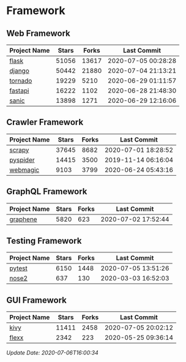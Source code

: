 # Framework

## Web Framework

| Project Name | Stars | Forks | Last Commit |
| ------------ | ----- | ----- | ----------- |
| [flask](https://github.com/pallets/flask) | 51056 | 13617 | 2020-07-05 00:28:28 |
| [django](https://github.com/django/django) | 50442 | 21880 | 2020-07-04 21:13:21 |
| [tornado](https://github.com/tornadoweb/tornado) | 19229 | 5210 | 2020-06-29 01:11:57 |
| [fastapi](https://github.com/tiangolo/fastapi) | 16222 | 1102 | 2020-06-28 21:48:30 |
| [sanic](https://github.com/huge-success/sanic) | 13898 | 1271 | 2020-06-29 12:16:06 |

## Crawler Framework

| Project Name | Stars | Forks | Last Commit |
| ------------ | ----- | ----- | ----------- |
| [scrapy](https://github.com/scrapy/scrapy) | 37645 | 8682 | 2020-07-01 18:28:52 |
| [pyspider](https://github.com/binux/pyspider) | 14415 | 3500 | 2019-11-14 06:16:04 |
| [webmagic](https://github.com/code4craft/webmagic) | 9103 | 3799 | 2020-06-24 05:43:16 |

## GraphQL Framework

| Project Name | Stars | Forks | Last Commit |
| ------------ | ----- | ----- | ----------- |
| [graphene](https://github.com/graphql-python/graphene) | 5820 | 623 | 2020-07-02 17:52:44 |

## Testing Framework

| Project Name | Stars | Forks | Last Commit |
| ------------ | ----- | ----- | ----------- |
| [pytest](https://github.com/pytest-dev/pytest) | 6150 | 1448 | 2020-07-05 13:51:26 |
| [nose2](https://github.com/nose-devs/nose2) | 637 | 130 | 2020-03-03 16:52:03 |

## GUI Framework

| Project Name | Stars | Forks | Last Commit |
| ------------ | ----- | ----- | ----------- |
| [kivy](https://github.com/kivy/kivy) | 11411 | 2458 | 2020-07-05 20:02:12 |
| [flexx](https://github.com/flexxui/flexx) | 2342 | 223 | 2020-05-25 09:36:14 |

*Update Date: 2020-07-06T16:00:34*